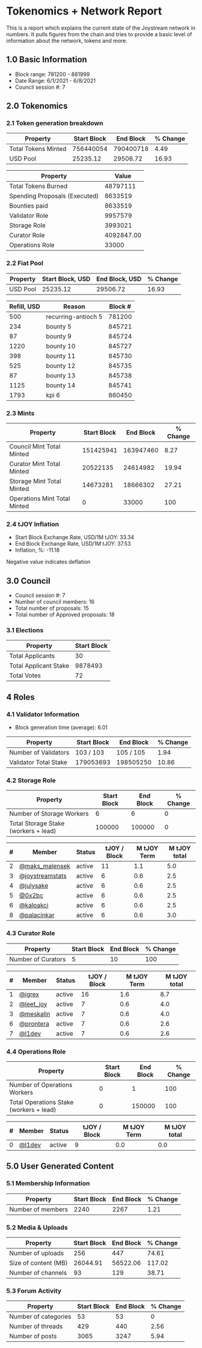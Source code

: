# Tokenomics + Network Report
This is a report which explains the current state of the Joystream network in numbers. It pulls figures from the chain and tries to provide a basic level of information about the network, tokens and more. 

## 1.0 Basic Information
* Block range: 781200 - 881999
* Date Range: 6/1/2021 - 6/8/2021
* Council session #: 7

## 2.0 Tokenomics
### 2.1 Token generation breakdown
| Property            | Start Block | End Block | % Change |
|---------------------|--------------|--------------|----------|
| Total Tokens Minted |  756440054 | 790400718 | 4.49 |
| USD Pool |  25235.12 | 29506.72 | 16.93 |

| Property            | Value        |
|---------------------|--------------|
| Total Tokens Burned | 48797111 |
| Spending Proposals (Executed) | 8633519 |
| Bounties paid       | 8633519 |
| Validator Role      | 9957579 |
| Storage Role        | 3993021 |
| Curator Role        | 4092847.00 |
| Operations Role     | 33000 |

### 2.2 Fiat Pool
| Property            | Start Block, USD | End Block, USD | % Change |
|---------------------|--------------|--------------|----------|
| USD Pool | 25235.12 | 29506.72 | 16.93 |

| Refill, USD | Reason | Block # |
|---------------------|--------------|--------------|
| 500 | recurring-antioch 5 | 781200 |
| 234 | bounty 5 | 845721 |
| 87 | bounty 9 | 845724 |
| 1220 | bounty 10 | 845727 |
| 398 | bounty 11 | 845730 |
| 525 | bounty 12 | 845735 |
| 87 | bounty 13 | 845738 |
| 1125 | bounty 14 | 845741 |
| 1793 | kpi 6 | 860450 |


### 2.3 Mints
| Property                    | Start Block           | End Block | % Change |
|-----------------------------|-----------------------|--------------|----------|
| Council Mint Total Minted   | 151425941  | 163947460 |8.27 |
| Curator Mint Total Minted   | 20522135 | 24614982 | 19.94 |
| Storage Mint Total Minted   | 14673281 | 18666302 | 27.21 |
| Operations Mint Total Minted | 0 | 33000 | 100 |


### 2.4 tJOY Inflation

* Start Block Exchange Rate, USD/1M tJOY: 33.34
* End Block Exchange Rate, USD/1M tJOY: 37.53
* Inflation, %: -11.18

Negative value indicates deflation

## 3.0 Council
* Council session #: 7
* Number of council members: 16
* Total number of proposals: 15
* Total number of Approved proposals: 18

### 3.1 Elections
| Property                    | Start Block  |
|-----------------------------|--------------|
| Total Applicants            | 30 |
| Total Applicant Stake       | 9878493 |
| Total Votes                 | 72 |

## 4 Roles
### 4.1 Validator Information
* Block generation time (average): 6.01

| Property                   | Start Block | End Block | % Change |
|----------------------------|--------------|--------------|----------|
| Number of Validators       | 103 / 103 | 105 / 105 | 1.94 |
| Validator Total Stake      | 179053693 | 198505250 | 10.86 |


### 4.2 Storage Role
| Property                | Start Block | End Block | % Change |
|-------------------------|--------------|--------------|----------|
| Number of Storage Workers | 6 | 6 | 0 |
| Total Storage Stake (workers + lead) | 100000 | 100000 | 0 |

| # | Member | Status | tJOY / Block | M tJOY Term | M tJOY total |
|--|--|--|--|--|--|
| 2 | [@maks_malensek](https://pioneer.joystreamstats.live/#/members/maks_malensek) | active | 11 | 1.1 | 5.0 |
| 3 | [@joystreamstats](https://pioneer.joystreamstats.live/#/members/joystreamstats) | active | 6 | 0.6 | 2.5 |
| 4 | [@julysake](https://pioneer.joystreamstats.live/#/members/julysake) | active | 6 | 0.6 | 2.5 |
| 5 | [@0x2bc](https://pioneer.joystreamstats.live/#/members/0x2bc) | active | 6 | 0.6 | 2.5 |
| 6 | [@kalpakci](https://pioneer.joystreamstats.live/#/members/kalpakci) | active | 6 | 0.6 | 2.5 |
| 8 | [@palacinkar](https://pioneer.joystreamstats.live/#/members/palacinkar) | active | 6 | 0.6 | 3.0 |


### 4.3 Curator Role
| Property                | Start Block | End Block | % Change |
|-------------------------|--------------|--------------|----------|
| Number of Curators      | 5 | 10 | 100 |

| # | Member | Status | tJOY / Block | M tJOY Term | M tJOY total |
|--|--|--|--|--|--|
| 1 | [@igrex](https://pioneer.joystreamstats.live/#/members/igrex) | active | 16 | 1.6 | 8.7 |
| 2 | [@leet_joy](https://pioneer.joystreamstats.live/#/members/leet_joy) | active | 7 | 0.6 | 4.0 |
| 3 | [@meskalin](https://pioneer.joystreamstats.live/#/members/meskalin) | active | 7 | 0.6 | 4.0 |
| 6 | [@prontera](https://pioneer.joystreamstats.live/#/members/prontera) | active | 7 | 0.6 | 2.6 |
| 7 | [@l1dev](https://pioneer.joystreamstats.live/#/members/l1dev) | active | 7 | 0.6 | 2.6 |


### 4.4 Operations Role
| Property                | Start Block | End Block | % Change |
|-------------------------|--------------|--------------|----------|
| Number of Operations Workers      | 0 | 1 | 100 |
| Total Operations Stake (workers + lead) | 0 | 150000 | 100 |

| # | Member | Status | tJOY / Block | M tJOY Term | M tJOY total |
|--|--|--|--|--|--|
| 0 | [@l1dev](https://pioneer.joystreamstats.live/#/members/l1dev) | active | 9 | 0.0 | 0.0 |


## 5.0 User Generated Content
### 5.1 Membership Information
| Property          | Start Block | End Block | % Change |
|-------------------|--------------|--------------|----------|
| Number of members | 2240|  2267 | 1.21 |

### 5.2 Media & Uploads
| Property                | Start Block | End Block | % Change |
|-------------------------|--------------|--------------|----------|
| Number of uploads       | 256 | 447  |  74.61 |
| Size of content (MB)    |  26044.91 |  56522.06 | 117.02 |
| Number of channels      |  93 | 129 | 38.71 |

### 5.3 Forum Activity
| Property          | Start Block | End Block | % Change |
|-------------------|--------------|--------------|----------|
| Number of categories | 53 | 53 | 0 |
| Number of threads    | 429 | 440 | 2.56 |
| Number of posts      | 3065 | 3247 | 5.94 |
